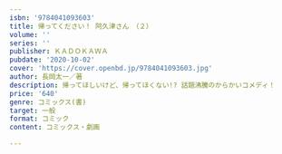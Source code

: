 ```yaml
---
isbn: '9784041093603'
title: 帰ってください！ 阿久津さん　（２）
volume: ''
series: ''
publisher: ＫＡＤＯＫＡＷＡ
pubdate: '2020-10-02'
cover: 'https://cover.openbd.jp/9784041093603.jpg'
author: 長岡太一／著
description: 帰ってほしいけど、帰ってほくない!? 話題沸騰のからかいコメディ！
price: '640'
genre: コミックス(書)
target: 一般
format: コミック
content: コミックス・劇画

---
```

